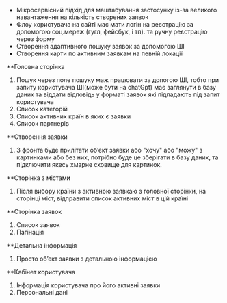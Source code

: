 - Мікросервісний підхід для маштабування застосунку із-за великого навантаження на кількість створених заявок
- Флоу користувача на сайті має мати логін на реєстрацію за допомогою соц.мереж (гугл, фейсбук, і тп). та ручну реєстрацію через форму
- Створення адаптивного пошуку заявок за допомогою ШІ
- Створення карти по активним заявкам на певній локації

**Головна сторінка
1. Пошук через поле пошуку маж працювати за допогою ШІ, тобто при запиту користувача ШІ(може бути на chatGpt) має заглянути в базу даних та віддати відповідь у форматі заявок які підпадають під запит користувача
2. Список категорій
3. Список активних країн в яких є заявки
4. Список партнерів

**Створення заявки
1. З фронта буде прилітати обʼєкт заявки або "хочу" або "можу" з картинками або без них, потрібно буде це зберігати в базу даних, та підключити якесь хмарне сховище для картинок.


**Сторінка з містами
1. Після вибору країни з активною заявкаю з головної сторінки, на сторінці міст, відправити список активних міст в цій країні


**Сторінка заявок
1. Список заявок
2. Пагінація

**Детальна інформація
1. Просто обʼєкт заявки з детальною інформацією

**Кабінет користувача
1. Інформація користувача про його активні заявки
2. Персональні дані
